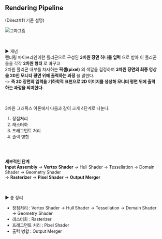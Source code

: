 ## Rendering Pipeline
(DirectX11 기준 설명)

![그파그림](https://user-images.githubusercontent.com/43705434/120768017-b6d1e380-c556-11eb-88f3-da376e874d4c.PNG)<br>
<br>
<br>

▶ 개념<br>
랜더링 파이프라인이란 폴리곤으로 구성된 **3차원 장면 하나를 입력** 으로 받아 이 폴리곤들을 각각 **2차원 형태** 로 바꾸고<br>
2차원 폴리곤 내부를 차지하는 **픽셀(pixel)** 의 색깔을 결정하여 **3차원 장면의 최종 영상을 2D인 모니터 평면 위에 출력하는 과정** 을 말한다.<br>
-> **즉 3D 장면의 입력을 기하학적 표현으로 2D 이미지를 생성해 모니터 평면 위에 출력하는 과정을 의미한다.**<br>
<br>
<br>

3차원 그래픽스 이론에서 다음과 같이 크게 4단계로 나눈다.<br>
1. 정점처리<br>
2. 래스터화<br>
3. 프래그먼트 처리<br>
4. 출력 병합<br>
<br>
<br>

**세부적인 단계** <br>
**Input Assembly** -> **Vertex Shader** -> Hull Shader -> Tessellation -> Domain Shader -> Geometry Shader <br>
-> **Rasterizer** -> **Pixel Shader** -> **Output Merger** <br>
<br>
<br>

▶ 총 정리<br>
* 정점처리 : Vertex Shader -> Hull Shader -> Tessellation -> Domain Shader -> Geometry Shader<br>
* 래스터화 : Rasterizer<br>
* 프레그먼트 처리 : Pixel Shader<br>
* 출력 병합 : Output Merger<br>
<br>
<br>
